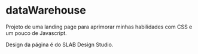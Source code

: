 # dataWarehouse

Projeto de uma landing page para aprimorar minhas habilidades com CSS e um pouco de Javascript. 

Design da página é do SLAB Design Studio. 
